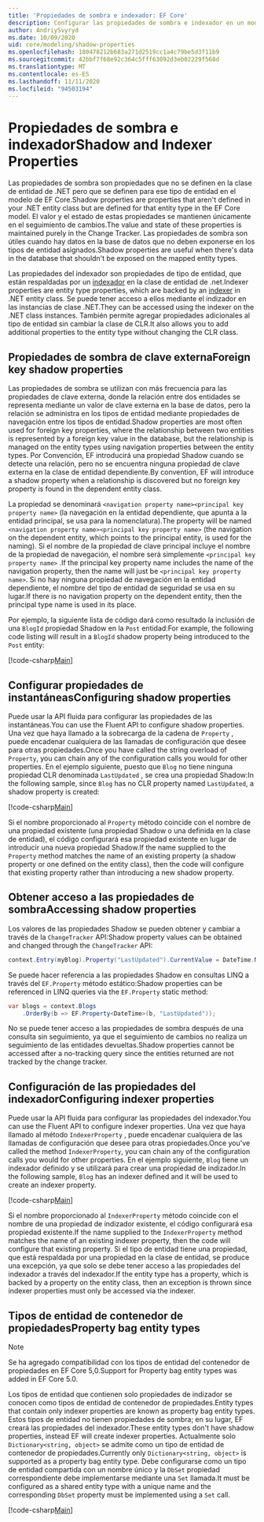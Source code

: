 ```yaml
---
title: 'Propiedades de sombra e indexador: EF Core'
description: Configurar las propiedades de sombra e indexador en un modelo de Entity Framework Core
author: AndriySvyryd
ms.date: 10/09/2020
uid: core/modeling/shadow-properties
ms.openlocfilehash: 180478212b683a271d2519cc1a4c79be5d3f11b9
ms.sourcegitcommit: 42bbf7f68e92c364c5fff63092d3eb02229f568d
ms.translationtype: MT
ms.contentlocale: es-ES
ms.lasthandoff: 11/11/2020
ms.locfileid: "94503194"
---
```

# <a name="shadow-and-indexer-properties"></a><span data-ttu-id="44a8a-103">Propiedades de sombra e indexador</span><span class="sxs-lookup"><span data-stu-id="44a8a-103">Shadow and Indexer Properties</span></span>

<span data-ttu-id="44a8a-104">Las propiedades de sombra son propiedades que no se definen en la clase de entidad de .NET pero que se definen para ese tipo de entidad en el modelo de EF Core.</span><span class="sxs-lookup"><span data-stu-id="44a8a-104">Shadow properties are properties that aren't defined in your .NET entity class but are defined for that entity type in the EF Core model.</span></span> <span data-ttu-id="44a8a-105">El valor y el estado de estas propiedades se mantienen únicamente en el seguimiento de cambios.</span><span class="sxs-lookup"><span data-stu-id="44a8a-105">The value and state of these properties is maintained purely in the Change Tracker.</span></span> <span data-ttu-id="44a8a-106">Las propiedades de sombra son útiles cuando hay datos en la base de datos que no deben exponerse en los tipos de entidad asignados.</span><span class="sxs-lookup"><span data-stu-id="44a8a-106">Shadow properties are useful when there's data in the database that shouldn't be exposed on the mapped entity types.</span></span>

<span data-ttu-id="44a8a-107">Las propiedades del indexador son propiedades de tipo de entidad, que están respaldadas por un [indexador](/dotnet/csharp/programming-guide/indexers/) en la clase de entidad de .net.</span><span class="sxs-lookup"><span data-stu-id="44a8a-107">Indexer properties are entity type properties, which are backed by an [indexer](/dotnet/csharp/programming-guide/indexers/) in .NET entity class.</span></span> <span data-ttu-id="44a8a-108">Se puede tener acceso a ellos mediante el indizador en las instancias de clase .NET.</span><span class="sxs-lookup"><span data-stu-id="44a8a-108">They can be accessed using the indexer on the .NET class instances.</span></span> <span data-ttu-id="44a8a-109">También permite agregar propiedades adicionales al tipo de entidad sin cambiar la clase de CLR.</span><span class="sxs-lookup"><span data-stu-id="44a8a-109">It also allows you to add additional properties to the entity type without changing the CLR class.</span></span>

## <a name="foreign-key-shadow-properties"></a><span data-ttu-id="44a8a-110">Propiedades de sombra de clave externa</span><span class="sxs-lookup"><span data-stu-id="44a8a-110">Foreign key shadow properties</span></span>

<span data-ttu-id="44a8a-111">Las propiedades de sombra se utilizan con más frecuencia para las propiedades de clave externa, donde la relación entre dos entidades se representa mediante un valor de clave externa en la base de datos, pero la relación se administra en los tipos de entidad mediante propiedades de navegación entre los tipos de entidad.</span><span class="sxs-lookup"><span data-stu-id="44a8a-111">Shadow properties are most often used for foreign key properties, where the relationship between two entities is represented by a foreign key value in the database, but the relationship is managed on the entity types using navigation properties between the entity types.</span></span> <span data-ttu-id="44a8a-112">Por Convención, EF introducirá una propiedad Shadow cuando se detecte una relación, pero no se encuentra ninguna propiedad de clave externa en la clase de entidad dependiente.</span><span class="sxs-lookup"><span data-stu-id="44a8a-112">By convention, EF will introduce a shadow property when a relationship is discovered but no foreign key property is found in the dependent entity class.</span></span>

<span data-ttu-id="44a8a-113">La propiedad se denominará `<navigation property name><principal key property name>` (la navegación en la entidad dependiente, que apunta a la entidad principal, se usa para la nomenclatura).</span><span class="sxs-lookup"><span data-stu-id="44a8a-113">The property will be named `<navigation property name><principal key property name>` (the navigation on the dependent entity, which points to the principal entity, is used for the naming).</span></span> <span data-ttu-id="44a8a-114">Si el nombre de la propiedad de clave principal incluye el nombre de la propiedad de navegación, el nombre será simplemente `<principal key property name>` .</span><span class="sxs-lookup"><span data-stu-id="44a8a-114">If the principal key property name includes the name of the navigation property, then the name will just be `<principal key property name>`.</span></span> <span data-ttu-id="44a8a-115">Si no hay ninguna propiedad de navegación en la entidad dependiente, el nombre del tipo de entidad de seguridad se usa en su lugar.</span><span class="sxs-lookup"><span data-stu-id="44a8a-115">If there is no navigation property on the dependent entity, then the principal type name is used in its place.</span></span>

<span data-ttu-id="44a8a-116">Por ejemplo, la siguiente lista de código dará como resultado la inclusión de una `BlogId` propiedad Shadow en la `Post` entidad:</span><span class="sxs-lookup"><span data-stu-id="44a8a-116">For example, the following code listing will result in a `BlogId` shadow property being introduced to the `Post` entity:</span></span>

[!code-csharp[Main](../../../samples/core/Modeling/Conventions/ShadowForeignKey.cs?name=Conventions&highlight=21-23)]

## <a name="configuring-shadow-properties"></a><span data-ttu-id="44a8a-117">Configurar propiedades de instantáneas</span><span class="sxs-lookup"><span data-stu-id="44a8a-117">Configuring shadow properties</span></span>

<span data-ttu-id="44a8a-118">Puede usar la API fluida para configurar las propiedades de las instantáneas.</span><span class="sxs-lookup"><span data-stu-id="44a8a-118">You can use the Fluent API to configure shadow properties.</span></span> <span data-ttu-id="44a8a-119">Una vez que haya llamado a la sobrecarga de la cadena de `Property` , puede encadenar cualquiera de las llamadas de configuración que desee para otras propiedades.</span><span class="sxs-lookup"><span data-stu-id="44a8a-119">Once you have called the string overload of `Property`, you can chain any of the configuration calls you would for other properties.</span></span> <span data-ttu-id="44a8a-120">En el ejemplo siguiente, puesto que `Blog` no tiene ninguna propiedad CLR denominada `LastUpdated` , se crea una propiedad Shadow:</span><span class="sxs-lookup"><span data-stu-id="44a8a-120">In the following sample, since `Blog` has no CLR property named `LastUpdated`, a shadow property is created:</span></span>

[!code-csharp[Main](../../../samples/core/Modeling/FluentAPI/ShadowProperty.cs?name=ShadowProperty&highlight=8)]

<span data-ttu-id="44a8a-121">Si el nombre proporcionado al `Property` método coincide con el nombre de una propiedad existente (una propiedad Shadow o una definida en la clase de entidad), el código configurará esa propiedad existente en lugar de introducir una nueva propiedad Shadow.</span><span class="sxs-lookup"><span data-stu-id="44a8a-121">If the name supplied to the `Property` method matches the name of an existing property (a shadow property or one defined on the entity class), then the code will configure that existing property rather than introducing a new shadow property.</span></span>

## <a name="accessing-shadow-properties"></a><span data-ttu-id="44a8a-122">Obtener acceso a las propiedades de sombra</span><span class="sxs-lookup"><span data-stu-id="44a8a-122">Accessing shadow properties</span></span>

<span data-ttu-id="44a8a-123">Los valores de las propiedades Shadow se pueden obtener y cambiar a través de la `ChangeTracker` API:</span><span class="sxs-lookup"><span data-stu-id="44a8a-123">Shadow property values can be obtained and changed through the `ChangeTracker` API:</span></span>

```csharp
context.Entry(myBlog).Property("LastUpdated").CurrentValue = DateTime.Now;
```

<span data-ttu-id="44a8a-124">Se puede hacer referencia a las propiedades Shadow en consultas LINQ a través del `EF.Property` método estático:</span><span class="sxs-lookup"><span data-stu-id="44a8a-124">Shadow properties can be referenced in LINQ queries via the `EF.Property` static method:</span></span>

```csharp
var blogs = context.Blogs
    .OrderBy(b => EF.Property<DateTime>(b, "LastUpdated"));
```

<span data-ttu-id="44a8a-125">No se puede tener acceso a las propiedades de sombra después de una consulta sin seguimiento, ya que el seguimiento de cambios no realiza un seguimiento de las entidades devueltas.</span><span class="sxs-lookup"><span data-stu-id="44a8a-125">Shadow properties cannot be accessed after a no-tracking query since the entities returned are not tracked by the change tracker.</span></span>

## <a name="configuring-indexer-properties"></a><span data-ttu-id="44a8a-126">Configuración de las propiedades del indexador</span><span class="sxs-lookup"><span data-stu-id="44a8a-126">Configuring indexer properties</span></span>

<span data-ttu-id="44a8a-127">Puede usar la API fluida para configurar las propiedades del indexador.</span><span class="sxs-lookup"><span data-stu-id="44a8a-127">You can use the Fluent API to configure indexer properties.</span></span> <span data-ttu-id="44a8a-128">Una vez que haya llamado al método `IndexerProperty` , puede encadenar cualquiera de las llamadas de configuración que desee para otras propiedades.</span><span class="sxs-lookup"><span data-stu-id="44a8a-128">Once you've called the method `IndexerProperty`, you can chain any of the configuration calls you would for other properties.</span></span> <span data-ttu-id="44a8a-129">En el ejemplo siguiente, `Blog` tiene un indexador definido y se utilizará para crear una propiedad de indizador.</span><span class="sxs-lookup"><span data-stu-id="44a8a-129">In the following sample, `Blog` has an indexer defined and it will be used to create an indexer property.</span></span>

[!code-csharp[Main](../../../samples/core/Modeling/FluentAPI/IndexerProperty.cs?name=ShadowProperty&highlight=3)]

<span data-ttu-id="44a8a-130">Si el nombre proporcionado al `IndexerProperty` método coincide con el nombre de una propiedad de indizador existente, el código configurará esa propiedad existente.</span><span class="sxs-lookup"><span data-stu-id="44a8a-130">If the name supplied to the `IndexerProperty` method matches the name of an existing indexer property, then the code will configure that existing property.</span></span> <span data-ttu-id="44a8a-131">Si el tipo de entidad tiene una propiedad, que está respaldada por una propiedad en la clase de entidad, se produce una excepción, ya que solo se debe tener acceso a las propiedades del indexador a través del indexador.</span><span class="sxs-lookup"><span data-stu-id="44a8a-131">If the entity type has a property, which is backed by a property on the entity class, then an exception is thrown since indexer properties must only be accessed via the indexer.</span></span>

## <a name="property-bag-entity-types"></a><span data-ttu-id="44a8a-132">Tipos de entidad de contenedor de propiedades</span><span class="sxs-lookup"><span data-stu-id="44a8a-132">Property bag entity types</span></span>

> [!NOTE]
> <span data-ttu-id="44a8a-133">Se ha agregado compatibilidad con los tipos de entidad del contenedor de propiedades en EF Core 5,0.</span><span class="sxs-lookup"><span data-stu-id="44a8a-133">Support for Property bag entity types was added in EF Core 5.0.</span></span>

<span data-ttu-id="44a8a-134">Los tipos de entidad que contienen solo propiedades de indizador se conocen como tipos de entidad de contenedor de propiedades.</span><span class="sxs-lookup"><span data-stu-id="44a8a-134">Entity types that contain only indexer properties are known as property bag entity types.</span></span> <span data-ttu-id="44a8a-135">Estos tipos de entidad no tienen propiedades de sombra; en su lugar, EF creará las propiedades del indexador.</span><span class="sxs-lookup"><span data-stu-id="44a8a-135">These entity types don't have shadow properties, instead EF will create indexer properties.</span></span> <span data-ttu-id="44a8a-136">Actualmente solo `Dictionary<string, object>` se admite como un tipo de entidad de contenedor de propiedades.</span><span class="sxs-lookup"><span data-stu-id="44a8a-136">Currently only `Dictionary<string, object>` is supported as a property bag entity type.</span></span> <span data-ttu-id="44a8a-137">Debe configurarse como un tipo de entidad compartida con un nombre único y la `DbSet` propiedad correspondiente debe implementarse mediante una `Set` llamada.</span><span class="sxs-lookup"><span data-stu-id="44a8a-137">It must be configured as a shared entity type with a unique name and the corresponding `DbSet` property must be implemented using a `Set` call.</span></span>

[!code-csharp[Main](../../../samples/core/Modeling/FluentAPI/SharedType.cs?name=SharedType&highlight=3,7)]
